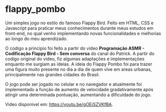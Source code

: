 # flappy_pombo
Um simples jogo no estilo do famoso Flappy Bird. Feito em HTML, CSS e Javascript para praticar meus conhecimentos durante meus estudos em front-end, no qual venho implementando novas funcionalidades e melhorias ao longo do meu aprendizado.

O codigo a principio foi feito a partir do video **Programação ASMR - Codificação Flappy Bird - Sem conversa** do canal do Patrick. A partir do codigo original do video, fiz algumas adaptações e implementações enquanto me surgiam as ideias. A ideia do Flappy Pombo foi para trazer uma figura muito presente no dia a dia de quem vive em areas urbanas, principalmente nas grandes cidades do Brasil.

O jogo pode ser jogado no celular e no navegador e atualmente foi implementado a função de aumento de velocidade gradativamente após atingir uma determinada pontuação, aumentando a dificuldade do jogo.
















Video disponivel em: https://youtu.be/gOEiSZVKfBA.
